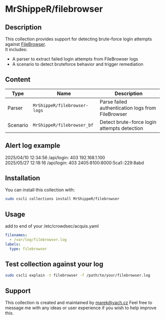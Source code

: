 # MrShippeR/filebrowser

## Description

This collection provides support for detecting brute-force login attempts against [FileBrowser](https://filebrowser.org/).  
It includes:
- A parser to extract failed login attempts from FileBrowser logs
- A scenario to detect bruteforce behavior and trigger remediation

## Content

| Type     | Name                               | Description                               |
|----------|------------------------------------|-------------------------------------------|
| Parser   | `MrShippeR/filebrowser-logs`   | Parse failed authentication logs from FileBrowser |
| Scenario | `MrShippeR/filebrowser_bf`     | Detect brute-force login attempts detection       |

## Alert log example

2025/04/10 12:34:56 /api/login: 403 192.168.1.100 <nil>  
2025/05/27 12:18:16 /api/login: 403 2405:8100:8000:5ca1::229:8abd <nil>

## Installation
You can install this collection with:

```bash
sudo cscli collections install MrShippeR/filebrowser
```

## Usage
add to end of your /etc/crowdsec/acquis.yaml
```yaml
filenames:
  - /var/log/filebrowser.log
labels:
  type: filebrowser
```

## Test collection against your log
```bash
sudo cscli explain -t filebrowser -f /path/to/your/filebrowser.log
```

## Support

This collection is created and maintained by marek@vach.cz Feel free to message me with any ideas or user experience if you wish to help improve this.



